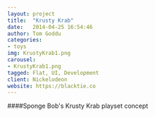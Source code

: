 ```yaml
---
layout: project
title:  "Krusty Krab"
date:   2014-04-25 16:54:46
author: Tom Goddu
categories:
- toys
img: KrustyKrab1.png
carousel:
- KrustyKrab1.png
tagged: Flat, UI, Development
client: Nickelodeon
website: https://blacktie.co
---
```

####Sponge Bob's Krusty Krab playset concept 
####
